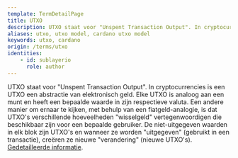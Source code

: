 ```yaml
---
template: TermDetailPage
title: UTXO
description: UTXO staat voor "Unspent Transaction Output". In cryptocurrencies is een UTXO een abstractie van elektronisch geld. Elke UTXO is analoog aan een munt en heeft een bepaalde waarde in zijn respectieve valuta.
aliases: utxo, utxo model, cardano utxo model
keywords: utxo, cardano
origin: /terms/utxo
identities: 
    - id: sublayerio
      role: author
---
```


UTXO staat voor "Unspent Transaction Output". In cryptocurrencies is een UTXO een abstractie van elektronisch geld. Elke UTXO is analoog aan een munt en heeft een bepaalde waarde in zijn respectieve valuta. Een andere manier om ernaar te kijken, met behulp van een fiatgeld-analogie, is dat UTXO's verschillende hoeveelheden "wisselgeld" vertegenwoordigen die beschikbaar zijn voor een bepaalde gebruiker. De niet-uitgegeven waarden in elk blok zijn UTXO's en wanneer ze worden "uitgegeven" (gebruikt in een transactie), creëren ze nieuwe "verandering" (nieuwe UTXO's). [Gedetailleerde informatie](https://medium.com/bitbees/what-the-heck-is-utxo-ca68f2651819).

<YoutubeVideo url="https://www.youtube.com/watch?v=hKft6E4K8KY" description="Video met uitleg over het UTXO Model" />